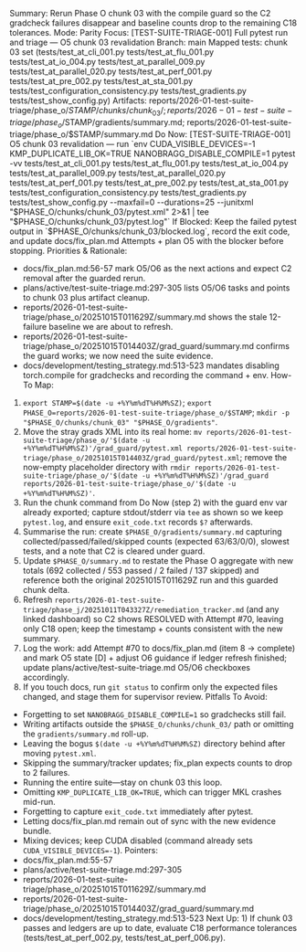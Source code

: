 Summary: Rerun Phase O chunk 03 with the compile guard so the C2 gradcheck failures disappear and baseline counts drop to the remaining C18 tolerances.
Mode: Parity
Focus: [TEST-SUITE-TRIAGE-001] Full pytest run and triage — O5 chunk 03 revalidation
Branch: main
Mapped tests: chunk 03 set (tests/test_at_cli_001.py tests/test_at_flu_001.py tests/test_at_io_004.py tests/test_at_parallel_009.py tests/test_at_parallel_020.py tests/test_at_perf_001.py tests/test_at_pre_002.py tests/test_at_sta_001.py tests/test_configuration_consistency.py tests/test_gradients.py tests/test_show_config.py)
Artifacts: reports/2026-01-test-suite-triage/phase_o/$STAMP/chunks/chunk_03/; reports/2026-01-test-suite-triage/phase_o/$STAMP/gradients/summary.md; reports/2026-01-test-suite-triage/phase_o/$STAMP/summary.md
Do Now: [TEST-SUITE-TRIAGE-001] O5 chunk 03 revalidation — run `env CUDA_VISIBLE_DEVICES=-1 KMP_DUPLICATE_LIB_OK=TRUE NANOBRAGG_DISABLE_COMPILE=1 pytest -vv tests/test_at_cli_001.py tests/test_at_flu_001.py tests/test_at_io_004.py tests/test_at_parallel_009.py tests/test_at_parallel_020.py tests/test_at_perf_001.py tests/test_at_pre_002.py tests/test_at_sta_001.py tests/test_configuration_consistency.py tests/test_gradients.py tests/test_show_config.py --maxfail=0 --durations=25 --junitxml "$PHASE_O/chunks/chunk_03/pytest.xml" 2>&1 | tee "$PHASE_O/chunks/chunk_03/pytest.log"`
If Blocked: Keep the failed pytest output in `$PHASE_O/chunks/chunk_03/blocked.log`, record the exit code, and update docs/fix_plan.md Attempts + plan O5 with the blocker before stopping.
Priorities & Rationale:
- docs/fix_plan.md:56-57 mark O5/O6 as the next actions and expect C2 removal after the guarded rerun.
- plans/active/test-suite-triage.md:297-305 lists O5/O6 tasks and points to chunk 03 plus artifact cleanup.
- reports/2026-01-test-suite-triage/phase_o/20251015T011629Z/summary.md shows the stale 12-failure baseline we are about to refresh.
- reports/2026-01-test-suite-triage/phase_o/20251015T014403Z/grad_guard/summary.md confirms the guard works; we now need the suite evidence.
- docs/development/testing_strategy.md:513-523 mandates disabling torch.compile for gradchecks and recording the command + env.
How-To Map:
1. `export STAMP=$(date -u +%Y%m%dT%H%M%SZ)`; `export PHASE_O=reports/2026-01-test-suite-triage/phase_o/$STAMP`; `mkdir -p "$PHASE_O/chunks/chunk_03" "$PHASE_O/gradients"`.
2. Move the stray grads XML into its real home: `mv reports/2026-01-test-suite-triage/phase_o/'$(date -u +%Y%m%dT%H%M%SZ)'/grad_guard/pytest.xml reports/2026-01-test-suite-triage/phase_o/20251015T014403Z/grad_guard/pytest.xml`; remove the now-empty placeholder directory with `rmdir reports/2026-01-test-suite-triage/phase_o/'$(date -u +%Y%m%dT%H%M%SZ)'/grad_guard reports/2026-01-test-suite-triage/phase_o/'$(date -u +%Y%m%dT%H%M%SZ)'`.
3. Run the chunk command from Do Now (step 2) with the guard env var already exported; capture stdout/stderr via `tee` as shown so we keep `pytest.log`, and ensure `exit_code.txt` records `$?` afterwards.
4. Summarise the run: create `$PHASE_O/gradients/summary.md` capturing collected/passed/failed/skipped counts (expected 63/63/0/0), slowest tests, and a note that C2 is cleared under guard.
5. Update `$PHASE_O/summary.md` to restate the Phase O aggregate with new totals (692 collected / 553 passed / 2 failed / 137 skipped) and reference both the original 20251015T011629Z run and this guarded chunk delta.
6. Refresh `reports/2026-01-test-suite-triage/phase_j/20251011T043327Z/remediation_tracker.md` (and any linked dashboard) so C2 shows RESOLVED with Attempt #70, leaving only C18 open; keep the timestamp + counts consistent with the new summary.
7. Log the work: add Attempt #70 to docs/fix_plan.md (item 8 → complete) and mark O5 state [D] + adjust O6 guidance if ledger refresh finished; update plans/active/test-suite-triage.md O5/O6 checkboxes accordingly.
8. If you touch docs, run `git status` to confirm only the expected files changed, and stage them for supervisor review.
Pitfalls To Avoid:
- Forgetting to set `NANOBRAGG_DISABLE_COMPILE=1` so gradchecks still fail.
- Writing artifacts outside the `$PHASE_O/chunks/chunk_03/` path or omitting the `gradients/summary.md` roll-up.
- Leaving the bogus `$(date -u +%Y%m%dT%H%M%SZ)` directory behind after moving `pytest.xml`.
- Skipping the summary/tracker updates; fix_plan expects counts to drop to 2 failures.
- Running the entire suite—stay on chunk 03 this loop.
- Omitting `KMP_DUPLICATE_LIB_OK=TRUE`, which can trigger MKL crashes mid-run.
- Forgetting to capture `exit_code.txt` immediately after pytest.
- Letting docs/fix_plan.md remain out of sync with the new evidence bundle.
- Mixing devices; keep CUDA disabled (command already sets `CUDA_VISIBLE_DEVICES=-1`).
Pointers:
- docs/fix_plan.md:55-57
- plans/active/test-suite-triage.md:297-305
- reports/2026-01-test-suite-triage/phase_o/20251015T011629Z/summary.md
- reports/2026-01-test-suite-triage/phase_o/20251015T014403Z/grad_guard/summary.md
- docs/development/testing_strategy.md:513-523
Next Up: 1) If chunk 03 passes and ledgers are up to date, evaluate C18 performance tolerances (tests/test_at_perf_002.py, tests/test_at_perf_006.py).
